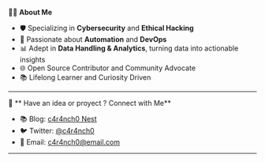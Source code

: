 👨‍💻 **About Me**

- 🛡️ Specializing in **Cybersecurity** and **Ethical Hacking**
- 🤖 Passionate about **Automation** and **DevOps**
- 📊 Adept in **Data Handling & Analytics**, turning data into actionable insights
- 🌐 Open Source Contributor and Community Advocate
- 📚 Lifelong Learner and Curiosity Driven

---

🔗 ** Have an idea or proyect ? Connect with Me**
- 📚 Blog: [c4r4nch0 Nest](https://cnawel.github.io/caranchonest)
- 🐦 Twitter: [@c4r4nch0](https://twitter.com/c4r4nch0)
- 📧 Email: c4r4nch0@email.com

---
